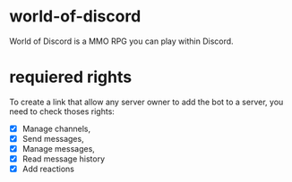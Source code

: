# world-of-discord
World of Discord is a MMO RPG you can play within Discord.

# requiered rights 
To create a link that allow any server owner to add the bot to a server, you need to check thoses rights:
- [x] Manage channels,
- [x] Send messages,
- [x] Manage messages,
- [x] Read message history
- [x] Add reactions
